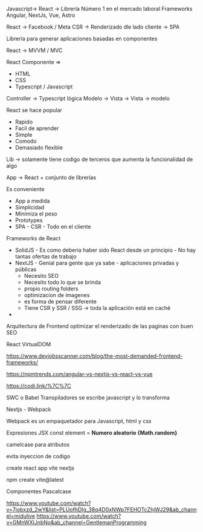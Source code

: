 Javascript-> React -> Librería
Número 1 en el mercado laboral
Frameworks Angular, NextJs, Vue, Astro

React -> Facebook / Meta
CSR -> Renderizado dle lado cliente -> SPA

Librería para generar aplicaciones basadas en componentes

React -> MVVM / MVC

React 
Componente =>
- HTML
- CSS
- Typescript / Javascript

Controller ->  Typescript lógica 
Modelo -> Vista -> Vista -> modelo

React se hace popular
- Rapido
- Facil de aprender
- Simple 
- Comodo
- Demasiado flexible

Lib -> solamente tiene codigo de terceros que aumenta la funcionalidad de algo

App -> React + conjunto de librerías

Es conveniente 
- App a medida
- Simplicidad
- Minimiza el peso
- Prototypes
- SPA - CSR - Todo en el cliente

Frameworks de React
- SolidJS - Es como deberia haber sido React desde un principio - No hay tantas ofertas de trabajo
- NextJS - Genial para gente que ya sabe - aplicaciones privadas y públicas
    - Necesito SEO
    - Necesito todo lo que se brinda
    - propio routing folders
    - optimizacion de imagenes
    - es forma de pensar diferente
    - Tiene CSR y SSR / SSG -> toda la aplicación está en caché
- 

Arquitectura de Frontend optimizar el renderizado de las paginas con buen SEO

React VirtualDOM



https://www.devjobsscanner.com/blog/the-most-demanded-frontend-frameworks/

https://npmtrends.com/angular-vs-nextjs-vs-react-vs-vue

https://codi.link/%7C%7C


SWC o Babel
Transpiladores 
se escribe javascript y lo transforma

Nextjs - Webpack

Webpack es un empaquetador para Javascript, html y css

Expresiones JSX 
const element = <strong> Numero aleatorio {Math.random} </strong>

camelcase para atributos

evita inyeccion de codigo 

create react app
vite
nextjs


npm create vite@latest

Componentes
Pascalcase



https://www.youtube.com/watch?v=7iobxzd_2wY&list=PLUofhDIg_38q4D0xNWp7FEHOTcZhjWJ29&ab_channel=midulive
https://www.youtube.com/watch?v=GMnWXlJnbNo&ab_channel=GentlemanProgramming







